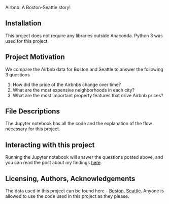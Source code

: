 Airbnb: A Boston-Seattle story!

## Installation

This project does not require any libraries outside Anaconda. Python 3 was used for this project.

## Project Motivation

We compare the Airbnb data for Boston and Seattle to answer the following 3 questions

1. How did the price of the Airbnbs change over time?
2. What are the most expensive neighborhoods in each city?
3. What are the most important property features that drive Airbnb prices?

## File Descriptions

The Jupyter notebook has all the code and the explanation of the flow necessary for this project.

## Interacting with this project

Running the Jupyter notebook will answer the questions posted above, and you can read the post about my findings [here](https://medium.com/@araman520/airbnb-a-boston-seattle-story-6bb52ebb56bc).

## Licensing, Authors, Acknowledgements

The data used in this project can be found here - [Boston](https://www.kaggle.com/airbnb/boston), [Seattle](https://www.kaggle.com/airbnb/seattle/data).
Anyone is allowed to use the code used in this project as they please.
